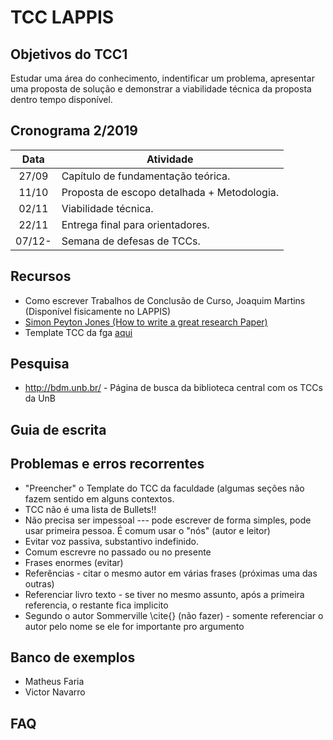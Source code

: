 # TCC LAPPIS

## Objetivos do TCC1

Estudar uma área do conhecimento, indentificar um problema,
apresentar uma proposta de solução e demonstrar a viabilidade
técnica da proposta dentro tempo disponível.


## Cronograma 2/2019
 
| Data   | Atividade                                     |
|:------:|-----------------------------------------------|
| 27/09  | Capítulo de fundamentação teórica.            |
| 11/10  | Proposta de escopo detalhada + Metodologia.   |
| 02/11  | Viabilidade técnica.                          |
| 22/11  | Entrega final para orientadores.              |
| 07/12- | Semana de defesas de TCCs.                    |


## Recursos

* Como escrever Trabalhos de Conclusão de Curso, Joaquim Martins (Disponível fisicamente no LAPPIS)
* [Simon Peyton Jones (How to write a great research Paper)](
https://www.microsoft.com/en-us/research/academic-program/write-great-research-paper/)
* Template TCC da fga [aqui](https://github.com/fga-unb/template-latex-tcc)

## Pesquisa

* http://bdm.unb.br/ - Página de busca da biblioteca central com os TCCs da UnB

## Guia de escrita

## Problemas e erros recorrentes

* "Preencher" o Template do TCC da faculdade (algumas seções não fazem sentido em alguns contextos.
* TCC não é uma lista de Bullets!!
* Não precisa ser impessoal --- pode escrever de forma simples, pode usar primeira pessoa. É comum usar o "nós" (autor e leitor)
* Evitar voz passiva, substantivo indefinido. 
* Comum escrevre no passado ou no presente
* Frases enormes (evitar)
* Referências - citar o mesmo autor em várias frases (próximas uma das outras)
* Referenciar livro texto - se tiver no mesmo assunto, após a primeira referencia, o restante fica implicito 
* Segundo o autor Sommerville \cite{} (não fazer) - somente referenciar o autor pelo nome se ele for importante pro argumento


## Banco de exemplos
* Matheus Faria
* Victor Navarro


## FAQ
